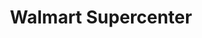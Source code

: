 ---
title: "Walmart Supercenter"
url: /laredo/walmart-supercenter-northeast-bob-bullock-loop/
shop: supermarket
---